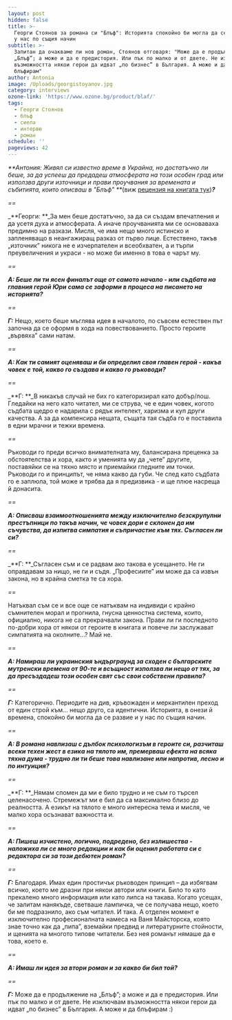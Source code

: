 ```yaml
---
layout: post
hidden: false
title: >-
  Георги Стоянов за романа си "Блъф": Историята спокойно би могла да се развие и
  у нас по същия начин
subtitle: >-
  Запитан да очакваме ли нов роман, Стоянов отговаря: "Може да е продължение на
  „Блъф”; а може и да е предистория. Или пък по малко и от двете. Не изключвам
  възможността някои герои да идват „по бизнес” в България. А може и да
  блъфирам"
author: Antonia
image: /Uploads/georgistoyanov.jpg
category: interviews
ozone-link: 'https://www.ozone.bg/product/blaf/'
tags:
  - Георги Стоянов
  - блъф
  - сиела
  - интервю
  - роман
schedule: ''
pageviews: 42
---
```

_**Антония: Живял си известно време в Украйна, но достатъчно ли беше, за да успееш да предадеш атмосферата на този особен град или използва други източници и прави проучвания за времената и събитията, които описваш в "Блъф" **_(виж [рецензия на книгата тук](https://literaturnirazgovori.com/bookreviews/2019/04/12/12-25-%D1%80%D0%B5%D1%86%D0%B5%D0%BD%D0%B7%D0%B8%D1%8F-%D0%B1%D0%BB%D1%8A%D1%84-%D0%B3%D0%B5%D0%BE%D1%80%D0%B3%D0%B8-%D1%81%D1%82%D0%BE%D1%8F%D0%BD%D0%BE%D0%B2-%D0%B8%D0%BD%D1%82%D0%B8%D0%BC%D0%BD%D0%BE-%D0%BD%D0%B0%D0%B2%D0%BB%D0%B8%D0%B7%D0%B0%D0%BD%D0%B5-%D0%B2-%D0%BB%D0%B5%D0%B3%D0%BE%D0%B2%D0%B8%D1%89%D0%B5%D1%82%D0%BE-%D0%BD%D0%B0-%D1%83%D0%BA%D1%80%D0%B0%D0%B8%D0%BD%D1%81%D0%BA%D0%B0%D1%82%D0%B0-%D0%BC%D0%B0%D1%84%D0%B8%D1%8F.html))_**?**_

_\==_

_**Георги: **_За мен беше достатъчно, за да си създам впечатления и да усетя духа и атмосферата. А иначе проучванията ми се основаваха предимно на разкази. Мисля, че има нещо много истинско и запленяващо в неангажиращ разказ от първо лице. Естествено, такъв „източник” никога не е изчерпателен и всеобхватен, а и търпи преувеличения и украси - но може би именно в това е чарът му. 

_\==_

_**А: Беше ли ти ясен финалът още от самото начало - или съдбата на главния герой Юри сама се заформи в процеса на писането на историята?**_

_\==_

_**Г:**_ Нещо, което беше мъглява идея в началото, по съвсем естествен път започна да се оформя в хода на повествованието. Просто героите „вървяха” сами натам. 

_\==_

_**А: Как ти самият оценяваш и би определил своя главен герой - какъв човек е той, какво го създава и какво го ръководи?**_

_\==_

_**Г: **_В никакъв случай не бих го категоризирал като добър/лош. Гледайки на него като читател, ми се струва, че е един човек, когото съдбата щедро е надарила с рядък интелект, харизма и куп други качества. А за да компенсира нещата, същата тая съдба го е поставила в едни мрачни и тежки времена.

_\==_

Ръководи го преди всичко внимателната му, балансирана преценка за обстоятелства и хора, както и уменията му да „чете” другите, поставяйки се на тяхно място и приемайки гледните им точки. Ръководи го и принципът, че няма какво да губи. Че след като съдбата го е заплюла, той може и трябва да я предизвика - и ще плюе насреща й донасита. 

_\==_

_**А: Описваш взаимоотношенията между изключително безскрупулни престъпници по такъв начин, че човек дори е склонен да им съчувства, да изпитва симпатия и съпричастие към тях. Съгласен ли си?**_

_\==_

_**Г: **_Съгласен съм и се радвам ако такова е усещането. Не ги оправдавам за нищо, не ги и съдя. „Професиите” им може да са извън закона, но в крайна сметка те са хора. 

_\==_

Натъквал съм се и все още се натъквам на индивиди с крайно съмнителен морал и прогнила, гнусна ценностна система, които, официално, никога не са прекрачвали закона. Прави ли ги последното по-добри хора от някои от героите в книгата и повече ли заслужават симпатията на околните...? Май не.

_\==_  

_**А: Намираш ли украинския ъндърграунд за сходен с българските мутренски времена от 90-те и всъщност използва ли нещо от тях, за да пресъздадеш този особен свят със свои собствени правила?**_

_\==_

_**Г:**_ Категорично. Периодите на див, кръвожаден и меркантилен преход от един строй към... нещо друго, са идентични. Историята, в онези й времена, спокойно би могла да се развие и у нас по същия начин. 

_\==_

_**А: В романа навлизаш с дълбок психологизъм в героите си, разчиташ всеки техен жест в езика на тялото им, премерваш ефекта на всяка тяхна дума - трудно ли ти беше това навлизане или напротив, лесно и по интуиция?**_

_\==_

_**Г: **_Нямам спомен да ми е било трудно и не съм го търсел целенасочено. Стремежът ми е бил да са максимално близо до реалността. А езикът на тялото е много интересна тема и мисля, че малко хора осъзнават важността и. 

_\==_

_**А: Пишеш изчистено, логично, подредено, без излишества - наложиха ли се много редакции и как би оценил работата си с редактора си за този дебютен роман?**_

_\==_

_**Г:**_ Благодаря. Имах един простичък ръководен принцип – да избягвам всичко, което ме дразни при някои автори или книги. Било то като прекалено много информация или като липса на такава. Когато усещах, че залитам нанякъде, светваше лампичка, че се получава нещо, което би ме подразнило, ако съм читател. И така. А отделен момент е изключително професионалната намеса на Ваня Майсторска, която знае точно как да „пипа”, вземайки предвид и литературните стойности, и щенията на многото типове читатели. Без нея романът нямаше да е това, което е. 

_\==_

_**А: Имаш ли идея за втори роман и за какво би бил той?**_

_\==_

_**Г:**_ Може да е продължение на „Блъф”; а може и да е предистория. Или пък по малко и от двете. Не изключвам възможността някои герои да идват „по бизнес” в България. А може и да блъфирам :)
